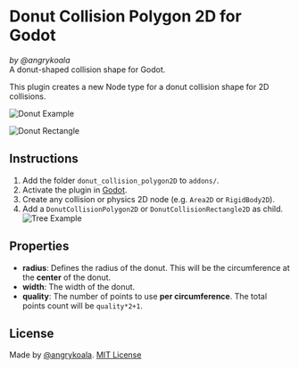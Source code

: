 # Donut Collision Polygon 2D for Godot
_by @angrykoala_    
A donut-shaped collision shape for Godot.

This plugin creates a new Node type for a donut collision shape for 2D collisions.

![Donut Example](screenshots/donut_example.png)

![Donut Rectangle](screenshots/donut_rectangle_example.png)

## Instructions

1. Add the folder `donut_collision_polygon2D` to `addons/`.
2. Activate the plugin in [Godot](https://docs.godotengine.org/en/stable/tutorials/plugins/editor/installing_plugins.html).
3. Create any collision or physics 2D node (e.g. `Area2D` or `RigidBody2D`).
4. Add a `DonutCollisionPolygon2D` or `DonutCollisionRectangle2D` as child.    
![Tree Example](screenshots/tree_example.png)

## Properties

* **radius**: Defines the radius of the donut. This will be the circumference at the **center** of the donut.
* **width**: The width of the donut.
* **quality**: The number of points to use **per circumference**. The total points count will be `quality*2+1`. 

## License
Made by [@angrykoala](https://github.com/angrykoala). [MIT License](LICENSE)
